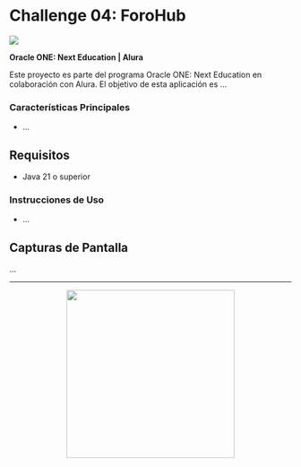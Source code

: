 # Challenge 04: ForoHub

<img src="https://github.com/Dev-Totti/Challenge-01-Encriptador/assets/92545913/b7399ddb-55d3-40fc-b38e-6f324e5d721a">

**Oracle ONE: Next Education | Alura**

Este proyecto es parte del programa Oracle ONE: Next Education en colaboración con Alura. El objetivo de esta aplicación es ...

### Características Principales
- ...

## Requisitos
- Java 21 o superior

### Instrucciones de Uso
- ...

## Capturas de Pantalla
...

---
<p align="center">
  <img src="https://github.com/Dev-Totti/OracleONE-Challenge-ForoHub/assets/92545913/7a23c3a1-47ce-427e-b86b-7cffe813b3a7" width="300px">
</p>
